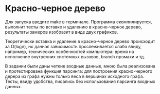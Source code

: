 # Красно-черное дерево

Для запуска введите make в терминале. Программа скомпилируется, выполнит тесты по вставке и удалению в красно-черное дерево, результаты замеров изобразит в виде двух графиков.

Теоретически вставка и удаление в красно-черное дерево происходит за O(logn), но данная зависимость прослеживается слабо
ввиду, например, технических особенностей компьютера: время на исполнение внутренних системных вызовов, branch промахи и тд.

В задании были даны четкие входные данные, мною была реализована и протестирована функция парсинга: для построения красно-черного дерера из графа нужны только веса в вершинах исходного графа. Тесты, ввиду удобства, писались без использования парсинга входных данных.